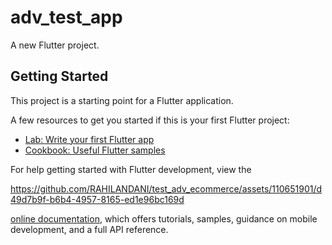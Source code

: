 # adv_test_app

A new Flutter project.

## Getting Started

This project is a starting point for a Flutter application.

A few resources to get you started if this is your first Flutter project:

- [Lab: Write your first Flutter app](https://docs.flutter.dev/get-started/codelab)
- [Cookbook: Useful Flutter samples](https://docs.flutter.dev/cookbook)

For help getting started with Flutter development, view the



https://github.com/RAHILANDANI/test_adv_ecommerce/assets/110651901/d49d7b9f-b6b4-4957-8165-ed1e96bc169d



[online documentation](https://docs.flutter.dev/), which offers tutorials,
samples, guidance on mobile development, and a full API reference.
